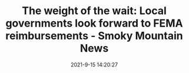 ---
"title": "The weight of the wait: Local governments look forward to FEMA reimbursements - Smoky Mountain News"
"date": "2021-9-15 14:20:27"
"feed_name": "GOOGLENEWSDRILLING"
"feed_website": "https://news.google.com/search?q=drilling%2Bincident&hl=en-US&gl=US&ceid=US:en"
"feed_rss": "https://news.google.com/rss/search?q=drilling%2Bincident&hl=en-US&gl=US&ceid=US:en"
"link": "https://smokymountainnews.com/news/item/32177-the-weight-of-the-wait-local-governments-look-forward-to-fema-reimbursements"
"file": "_posts/2021-1-1-ef4fa3d6906cc13f49b4cafa640a4d08cea44771.md"
"accident": "0"
"drilling": "0"
---